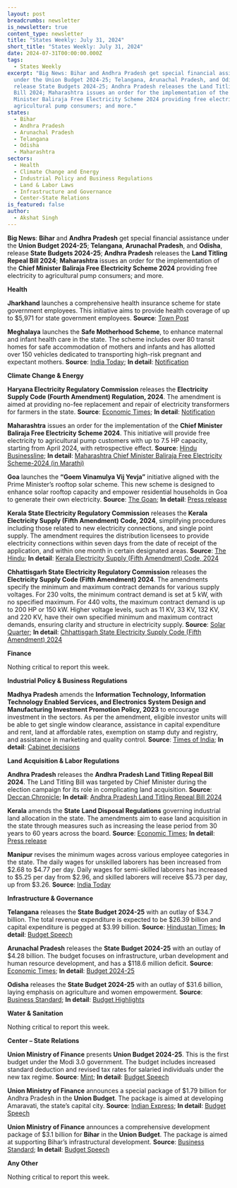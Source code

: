 ```yaml
---
layout: post
breadcrumbs: newsletter
is_newsletter: true
content_type: newsletter
title: "States Weekly: July 31, 2024"
short_title: "States Weekly: July 31, 2024"
date: 2024-07-31T00:00:00.000Z
tags:
  - States Weekly
excerpt: "Big News: Bihar and Andhra Pradesh get special financial assistance
  under the Union Budget 2024-25; Telangana, Arunachal Pradesh, and Odisha,
  release State Budgets 2024-25; Andhra Pradesh releases the Land Titling Repeal
  Bill 2024; Maharashtra issues an order for the implementation of the Chief
  Minister Baliraja Free Electricity Scheme 2024 providing free electricity to
  agricultural pump consumers; and more."
states:
  - Bihar
  - Andhra Pradesh
  - Arunachal Pradesh
  - Telangana
  - Odisha
  - Maharashtra
sectors:
  - Health
  - Climate Change and Energy
  - Industrial Policy and Business Regulations
  - Land & Labor Laws
  - Infrastructure and Governance
  - Center-State Relations
is_featured: false
author:
  - Akshat Singh
---
```

**Big News**: **Bihar** and **Andhra Pradesh** get special financial assistance under the **Union Budget 2024-25**; **Telangana**, **Arunachal Pradesh**, and **Odisha**, release **State Budgets 2024-25**; **Andhra Pradesh** releases the **Land Titling Repeal Bill 2024**; **Maharashtra** issues an order for the implementation of the **Chief Minister Baliraja Free Electricity Scheme 2024** providing free electricity to agricultural pump consumers; and more.


**Health**

**Jharkhand** launches a comprehensive health insurance scheme for state government employees. This initiative aims to provide health coverage of up to $5,971 for state government employees. **Source**: [Town Post](https://townpost.in/2024/07/23/jharkhand-launches-employee-health-coverage-plan/)

**Meghalaya** launches the **Safe Motherhood Scheme**, to enhance maternal and infant health care in the state. The scheme includes over 80 transit homes for safe accommodation of mothers and infants and has allotted over 150 vehicles dedicated to transporting high-risk pregnant and expectant mothers. **Source**: [India Today](https://www.indiatodayne.in/meghalaya/story/meghalayas-safe-motherhood-scheme-aims-enhanced-maternal-and-infant-health-care-1057179-2024-07-26); **In detail**: [Notification](https://acrobat.adobe.com/id/urn:aaid:sc:VA6C2:2ae3de48-f5e9-4fce-86cd-955caa8b6586)

**Climate Change & Energy**

**Haryana Electricity Regulatory Commission** releases the **Electricity Supply Code (Fourth Amendment) Regulation, 2024**. The amendment is aimed at providing no-fee replacement and repair of electricity transformers for farmers in the state. **Source**: [Economic Times](https://energy.economictimes.indiatimes.com/news/power/haryana-eases-norms-consumers-need-not-to-share-cost-of-electricity-transformers/111875959); **In detail**: [Notification](https://herc.gov.in/WriteReadData/Pdf/R20240115.pdf)

**Maharashtra** issues an order for the implementation of the **Chief Minister Baliraja Free Electricity Scheme 2024**. This initiative will provide free electricity to agricultural pump customers with up to 7.5 HP capacity, starting from April 2024, with retrospective effect. **Source**: [Hindu Businessline](https://www.thehindubusinessline.com/news/maharashtra-to-provide-free-power-to-agri-pumps/article68449773.ece); **In detail**: [Maharashtra Chief Minister Baliraja Free Electricity Scheme-2024 (in Marathi)](https://acrobat.adobe.com/id/urn:aaid:sc:VA6C2:9fefe1f4-7b77-4285-bd28-00426ec7297a)

**Goa** launches the **“Goem Vinamulya Vij Yevja”** initiative aligned with the Prime Minister’s rooftop solar scheme. This new scheme is designed to enhance solar rooftop capacity and empower residential households in Goa to generate their own electricity. **Source**: [The Goan](https://www.thegoan.net/goa-news/cm-sawant-launches-goem-vinamulya-vij-yevjan-to-boost-solar-energy-adoption-in-goa/116476.html); **In detail**: [Press release](https://acrobat.adobe.com/id/urn:aaid:sc:VA6C2:e2ad4bf5-e204-4d34-a688-a9fb181c4cbb)

**Kerala State Electricity Regulatory Commission** releases the **Kerala Electricity Supply (Fifth Amendment) Code, 2024**, simplifying procedures including those related to new electricity connections, and single point supply. The amendment requires the distribution licensees to provide electricity connections within seven days from the date of receipt of the application, and within one month in certain designated areas. **Source**: [The Hindu](https://www.thehindu.com/news/national/kerala/regulatory-commission-issues-orders-on-supply-code-amendments/article68451361.ece); **In detail**: [Kerala Electricity Supply (Fifth Amendment) Code, 2024](https://dev.erckerala.org/api/storage/draft-regulations/3qlOlQPPlQCcraEBb88P8ASTv3UtfnqghjSmp3K2.pdf)

**Chhattisgarh State Electricity Regulatory Commission** releases the **Electricity Supply Code (Fifth Amendment) 2024**. The amendments specify the minimum and maximum contract demands for various supply voltages. For 230 volts, the minimum contract demand is set at 5 kW, with no specified maximum. For 440 volts, the maximum contract demand is up to 200 HP or 150 kW. Higher voltage levels, such as 11 KV, 33 KV, 132 KV, and 220 KV, have their own specified minimum and maximum contract demands, ensuring clarity and structure in electricity supply. **Source**: [Solar Quarter](https://solarquarter.com/2024/07/22/chhattisgarh-updates-electricity-supply-code-to-boost-solar-and-ev-adoption/); **In detail**: [Chhattisgarh State Electricity Supply Code (Fifth Amendment) 2024](https://acrobat.adobe.com/id/urn:aaid:sc:VA6C2:74b015d1-e112-4e6e-9b4b-d3143afa51ab)

**Finance**

Nothing critical to report this week.

**Industrial Policy & Business Regulations**  

**Madhya Pradesh** amends the **Information Technology, Information Technology Enabled Services, and Electronics System Design and Manufacturing Investment Promotion Policy, 2023** to encourage investment in the sectors. As per the amendment, eligible investor units will be able to get single window clearance, assistance in capital expenditure and rent, land at affordable rates, exemption on stamp duty and registry, and assistance in marketing and quality control. **Source**: [Times of India](https://timesofindia.indiatimes.com/city/bhopal/madhya-pradesh-it-policy-amendment-and-investment-incentives/articleshow/111972074.cms); **In detail**: [Cabinet decisions](https://acrobat.adobe.com/id/urn:aaid:sc:VA6C2:899abacf-d6a3-4755-8112-3875ea4fd0e2)

**Land Acquisition & Labor Regulations**  

**Andhra Pradesh** releases the **Andhra Pradesh Land Titling Repeal Bill 2024**. The Land Titling Bill was targeted by Chief Minister during the election campaign for its role in complicating land acquisition. **Source**: [Deccan Chronicle](https://www.deccanchronicle.com/southern-states/andhra-pradesh/ap-assembly-passes-land-titling-act-repeal-rename-of-health-university-bills-1811989); **In detail**: [Andhra Pradesh Land Titling Repeal Bill 2024](https://acrobat.adobe.com/id/urn:aaid:sc:VA6C2:cb4b38af-a162-4569-a3c9-3c768eaa94cc)

**Kerala** amends the **State** **Land Disposal Regulations** governing industrial land allocation in the state. The amendments aim to ease land acquisition in the state through measures such as increasing the lease period from 30 years to 60 years across the board. **Source**: [Economic Times](https://realty.economictimes.indiatimes.com/news/industry/kerala-announces-major-modifications-to-land-disposal-regulations-for-industrial-allocation/112084620); **In detail**: [Press release](https://prdlive.kerala.gov.in/news/364490)

**Manipur** revises the minimum wages across various employee categories in the state. The daily wages for unskilled laborers has been increased from $2.68 to $4.77 per day. Daily wages for semi-skilled laborers has increased to $5.25 per day from $2.96, and skilled laborers will receive $5.73 per day, up from $3.26. **Source**: [India Today](https://www.indiatodayne.in/amp/manipur/story/manipur-cabinet-revises-minimum-wages-unskilled-labourers-to-get-rs-400-per-day-1056181-2024-07-24)

**Infrastructure & Governance**

**Telangana** releases the **State Budget 2024-25** with an outlay of $34.7 billion. The total revenue expenditure is expected to be $26.39 billion and capital expenditure is pegged at $3.99 billion. **Source**: [Hindustan Times](https://www.hindustantimes.com/india-news/telangana-govt-presents-2-91-lakh-cr-budget-agriculture-gets-lion-s-share-101722017821448.html); **In detail**: [Budget Speech](https://www.telangana.gov.in/wp-content/uploads/2024/02/Budget-Speech-English-2024-25.pdf)

**Arunachal Pradesh** releases the **State Budget 2024-25** with an outlay of $4.28 billion. The budget focuses on infrastructure, urban development and human resource development, and has a $118.6 million deficit. **Source**: [Economic Times](https://economictimes.indiatimes.com/news/india/arunachal-pradesh-to-come-up-with-new-wellness-tourism-policy/articleshow/111995142.cms); **In detail**: [Budget 2024-25](https://www.arunachalbudget.in/docs/speech.pdf)

**Odisha** releases the **State Budget 2024-25** with an outlay of $31.6 billion, laying emphasis on agriculture and women empowerment. **Source**: [Business Standard](https://www.business-standard.com/india-news/odisha-govt-presents-rs-2-65-trn-budget-for-fy25-renames-several-schemes-124072501597_1.html); **In detail**: [Budget Highlights](https://acrobat.adobe.com/id/urn:aaid:sc:VA6C2:1b1dfb77-d50f-4e1c-aba8-377e58797f9d)

**Water & Sanitation**

Nothing critical to report this week.

**Center – State Relations**

**Union Ministry of Finance** presents **Union Budget 2024-25**. This is the first budget under the Modi 3.0 government. The budget includes increased standard deduction and revised tax rates for salaried individuals under the new tax regime. **Source**: [Mint](https://www.livemint.com/budget/budget-2024-25-live-updates-nirmala-sitharaman-speech-income-tax-infra-agriculture-pli-tax-exemption-india-economy-gdp-11721667773635.html); **In detail**: [Budget Speech](https://www.indiabudget.gov.in/doc/Budget_Speech.pdf)

**Union Ministry of Finance** announces a special package of $1.79 billion for Andhra Pradesh in the **Union Budget**. The package is aimed at developing Amaravati, the state’s capital city. **Source**: [Indian Express](https://indianexpress.com/article/political-pulse/andhra-pradesh-budget-chandrababu-naidu-amravati-dream-industrial-corridors-9470266/); **In detail**: [Budget Speech](https://www.indiabudget.gov.in/doc/Budget_Speech.pdf)

**Union Ministry of Finance** announces a comprehensive development package of $3.1 billion for **Bihar** in the **Union Budget**. The package is aimed at supporting Bihar’s infrastructural development. **Source**: [Business Standard](https://www.business-standard.com/budget/news/union-budget-2024-fm-sitharaman-announces-rs-26-000-cr-aid-for-bihar-124072300473_1.html); **In detail**: [Budget Speech](https://www.indiabudget.gov.in/doc/Budget_Speech.pdf)

**Any Other**

Nothing critical to report this week.

